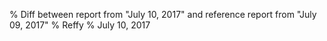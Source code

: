 % Diff between report from "July 10, 2017" and reference report from "July 09, 2017"
% Reffy
% July 10, 2017

